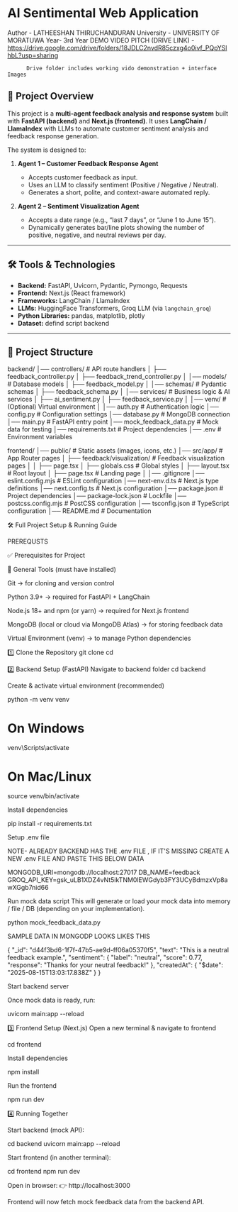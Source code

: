 # AI Sentimental Web Application

Author - LATHEESHAN THIRUCHANDURAN
University - UNIVERSITY OF MORATUWA 
Year- 3rd Year 
DEMO VIDEO PITCH (DRIVE LINK)  -   https://drive.google.com/drive/folders/18JDLC2nvdR85czxg4o0ivf_PQpYSlhbL?usp=sharing

          Drive folder includes working vido demonstration + interface Images 

          

## 📌 Project Overview
This project is a **multi-agent feedback analysis and response system** built with **FastAPI (backend)** and **Next.js (frontend)**. It uses **LangChain / LlamaIndex** with LLMs to automate customer sentiment analysis and feedback response generation.  

The system is designed to:
1. **Agent 1 – Customer Feedback Response Agent**  
   - Accepts customer feedback as input.  
   - Uses an LLM to classify sentiment (Positive / Negative / Neutral).  
   - Generates a short, polite, and context-aware automated reply.  

2. **Agent 2 – Sentiment Visualization Agent**  
   - Accepts a date range (e.g., “last 7 days”, or “June 1 to June 15”).  
   - Dynamically generates bar/line plots showing the number of positive, negative, and neutral reviews per day.  

---

## 🛠️ Tools & Technologies
- **Backend:** FastAPI, Uvicorn, Pydantic, Pymongo, Requests  
- **Frontend:** Next.js (React framework)  
- **Frameworks:** LangChain / LlamaIndex  
- **LLMs:**  HuggingFace Transformers, Groq LLM (via `langchain_groq`)  
- **Python Libraries:** pandas, matplotlib, plotly  
- **Dataset:** defind script backend 

---


## 📂 Project Structure

backend/
│── controllers/ # API route handlers
│ ├── feedback_controller.py
│ ├── feedback_trend_controller.py
│
│── models/ # Database models
│ ├── feedback_model.py
│
│── schemas/ # Pydantic schemas
│ ├── feedback_schema.py
│
│── services/ # Business logic & AI services
│ ├── ai_sentiment.py
│ ├── feedback_service.py
│
│── venv/ # (Optional) Virtual environment
│
│── auth.py # Authentication logic
│── config.py # Configuration settings
│── database.py # MongoDB connection
│── main.py # FastAPI entry point
│── mock_feedback_data.py # Mock data for testing
│── requirements.txt # Project dependencies
│── .env # Environment variables


frontend/
│── public/ # Static assets (images, icons, etc.)
│── src/app/ # App Router pages
│ ├── feedback/visualization/ # Feedback visualization pages
│ │ ├── page.tsx
│ ├── globals.css # Global styles
│ ├── layout.tsx # Root layout
│ ├── page.tsx # Landing page
│
│── .gitignore
│── eslint.config.mjs # ESLint configuration
│── next-env.d.ts # Next.js type definitions
│── next.config.ts # Next.js configuration
│── package.json # Project dependencies
│── package-lock.json # Lockfile
│── postcss.config.mjs # PostCSS configuration
│── tsconfig.json # TypeScript configuration
│── README.md # Documentation





🛠️ Full Project Setup & Running Guide


PREREQUSTS

✅ Prerequisites for  Project

🔹 General Tools (must have installed)

Git → for cloning and version control

Python 3.9+ → required for FastAPI + LangChain

Node.js 18+ and npm (or yarn) → required for Next.js frontend

MongoDB (local or cloud via MongoDB Atlas) → for storing feedback data

Virtual Environment (venv) → to manage Python dependencies



1️⃣ Clone the Repository
git clone <your-repo-url>
cd <your-project-root>

2️⃣ Backend Setup (FastAPI)
Navigate to backend folder
cd backend

Create & activate virtual environment (recommended)

python -m venv venv
# On Windows
venv\Scripts\activate
# On Mac/Linux
source venv/bin/activate

Install dependencies

pip install -r requirements.txt

Setup .env file 

NOTE- ALREADY BACKEND HAS THE .env FILE , IF IT'S MISSING CREATE A NEW .env FILE AND PASTE THIS BELOW DATA 


MONGODB_URI=mongodb://localhost:27017
DB_NAME=feedback
GROQ_API_KEY=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

Run mock data script
This will generate or load your mock data into memory / file / DB (depending on your implementation).

python mock_feedback_data.py

SAMPLE DATA IN MONGODP LOOKS LIKES THIS 


{
  "_id": "d44f3bd6-1f7f-47b5-ae9d-ff06a05370f5",
  "text": "This is a neutral feedback example.",
  "sentiment": {
    "label": "neutral",
    "score": 0.77,
    "response": "Thanks for your neutral feedback!"
  },
  "createdAt": {
    "$date": "2025-08-15T13:03:17.838Z"
  }
}






Start backend server

Once mock data is ready, run:

uvicorn main:app --reload



3️⃣ Frontend Setup (Next.js)
Open a new terminal & navigate to frontend

cd frontend

Install dependencies

npm install

Run the frontend

npm run dev


4️⃣ Running Together

Start backend (mock API):

cd backend
uvicorn main:app --reload


Start frontend (in another terminal):

cd frontend
npm run dev


Open in browser:
👉 http://localhost:3000

Frontend will now fetch mock feedback data from the backend API.



